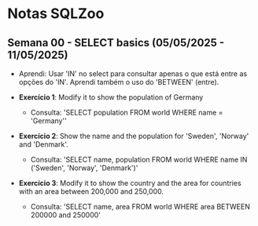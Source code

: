 # Notas SQLZoo

## Semana 00 - SELECT basics (05/05/2025 - 11/05/2025)
- Aprendi: Usar 'IN' no select para consultar apenas o que está entre as opções do 'IN'. Aprendi também o uso do 'BETWEEN' (entre).

- **Exercício 1**: Modify it to show the population of Germany
    - Consulta: 'SELECT population FROM world WHERE name = 'Germany''
- **Exercício 2**: Show the name and the population for 'Sweden', 'Norway' and 'Denmark'.
    - Consulta: 'SELECT name, population FROM world WHERE name IN ('Sweden', 'Norway', 'Denmark')'
- **Exercício 3**: Modify it to show the country and the area for countries with an area between 200,000 and 250,000.
    - Consulta: 'SELECT name, area FROM world WHERE area BETWEEN 200000 and 250000'